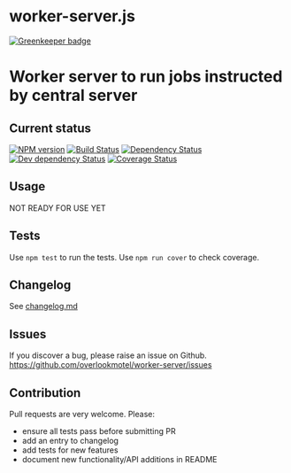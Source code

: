 # worker-server.js

[![Greenkeeper badge](https://badges.greenkeeper.io/overlookmotel/worker-server.svg)](https://greenkeeper.io/)

# Worker server to run jobs instructed by central server

## Current status

[![NPM version](https://img.shields.io/npm/v/worker-server.svg)](https://www.npmjs.com/package/worker-server)
[![Build Status](https://img.shields.io/travis/overlookmotel/worker-server/master.svg)](http://travis-ci.org/overlookmotel/worker-server)
[![Dependency Status](https://img.shields.io/david/overlookmotel/worker-server.svg)](https://david-dm.org/overlookmotel/worker-server)
[![Dev dependency Status](https://img.shields.io/david/dev/overlookmotel/worker-server.svg)](https://david-dm.org/overlookmotel/worker-server)
[![Coverage Status](https://img.shields.io/coveralls/overlookmotel/worker-server/master.svg)](https://coveralls.io/r/overlookmotel/worker-server)

## Usage

NOT READY FOR USE YET

## Tests

Use `npm test` to run the tests. Use `npm run cover` to check coverage.

## Changelog

See [changelog.md](https://github.com/overlookmotel/worker-server/blob/master/changelog.md)

## Issues

If you discover a bug, please raise an issue on Github. https://github.com/overlookmotel/worker-server/issues

## Contribution

Pull requests are very welcome. Please:

* ensure all tests pass before submitting PR
* add an entry to changelog
* add tests for new features
* document new functionality/API additions in README
